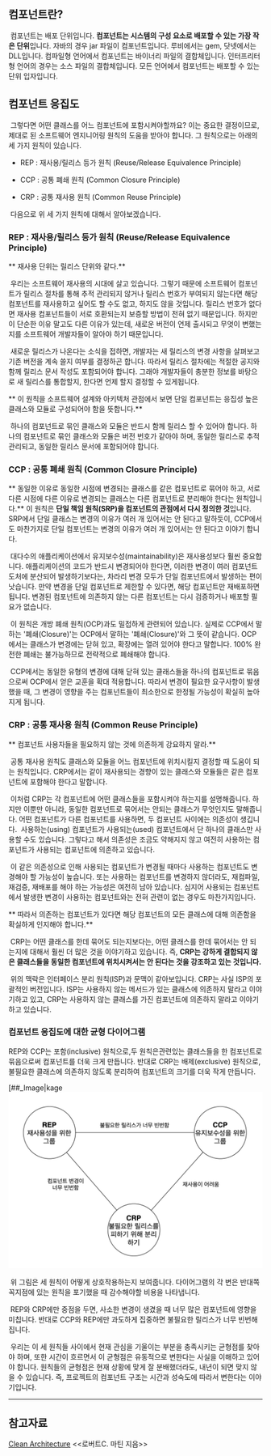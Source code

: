 ## 컴포넌트란?

 컴포넌트는 배포 단위입니다. **컴포넌트는 시스템의 구성 요소로 배포할 수 있는 가장 작은 단위**입니다. 자바의 경우 jar 파일이 컴포넌트입니다. 루비에서는 gem, 닷넷에서는 DLL입니다. 컴파일형 언어에서 컴포넌트는 바이너리 파일의 결합체입니다. 인터프리터형 언어의 경우는 소스 파일의 결합체입니다. 모든 언어에서 컴포넌트는 배포할 수 있는 단위 입자입니다.

## 컴포넌트 응집도

 그렇다면 어떤 클래스를 어느 컴포넌트에 포함시켜야할까요? 이는 중요한 결정이므로, 제대로 된 소프트웨어 엔지니어링 원칙의 도움을 받아야 합니다. 그 원칙으로는 아래의 세 가지 원칙이 있습니다.

-   REP : 재사용/릴리스 등가 원칙 (Reuse/Release Equivalence Principle)
    
-   CCP : 공통 폐쇄 원칙 (Common Closure Principle)
    
-   CRP : 공통 재사용 원칙 (Common Reuse Principle)
    

 다음으로 위 세 가지 원칙에 대해서 알아보겠습니다.

### REP : 재사용/릴리스 등가 원칙 (Reuse/Release Equivalence Principle)

** 재사용 단위는 릴리스 단위와 같다.**

 우리는 소프트웨어 재사용의 시대에 살고 있습니다. 그렇기 때문에 소프트웨어 컴포넌트가 릴리스 절차를 통해 추적 관리되지 않거나 릴리스 번호가 부여되지 않는다면 해당 컴포넌트를 재사용하고 싶어도 할 수도 없고, 하지도 않을 것입니다. 릴리스 번호가 없다면 재사용 컴포넌트들이 서로 호환되는지 보증할 방법이 전혀 없기 때문입니다. 하지만 이 단순한 이유 말고도 다른 이유가 있는데, 새로운 버전이 언제 출시되고 무엇이 변했는지를 소프트웨어 개발자들이 알아야 하기 때문입니다.

 새로운 릴리스가 나온다는 소식을 접하면, 개발자는 새 릴리스의 변경 사항을 살펴보고 기존 버전을 계속 쓸지 여부를 결정하곤 합니다. 따라서 릴리스 절차에는 적절한 공지와 함께 릴리스 문서 작성도 포함되어야 합니다. 그래야 개발자들이 충분한 정보를 바탕으로 새 릴리스를 통합할지, 한다면 언제 할지 결정할 수 있게됩니다.

** 이 원칙을 소프트웨어 설계와 아키텍처 관점에서 보면 단일 컴포넌트는 응집성 높은 클래스와 모듈로 구성되어야 함을 뜻합니다.**

 하나의 컴포넌트로 묶인 클래스와 모듈은 반드시 함께 릴리스 할 수 있어야 합니다. 하나의 컴포넌트로 묶인 클래스와 모듈은 버전 번호가 같아야 하며, 동일한 릴리스로 추적 관리되고, 동일한 릴리스 문서에 포함되어야 합니다.

### CCP : 공통 폐쇄 원칙 (Common Closure Principle)

** 동일한 이유로 동일한 시점에 변경되는 클래스를 같은 컴포넌트로 묶어야 하고, 서로 다른 시점에 다른 이유로 변경되는 클래스는 다른 컴포넌트로 분리해야 한다는 원칙입니다.** 이 원칙은 **단일 책임 원칙(SRP)을 컴포넌트의 관점에서 다시 정의한 것**입니다. SRP에서 단일 클래스는 변경의 이유가 여러 개 있어서는 안 된다고 말하듯이, CCP에서도 마찬가지로 단일 컴포넌트는 변경의 이유가 여러 개 있어서는 안 된다고 이야기 합니다.

 대다수의 애플리케이션에서 유지보수성(maintainability)은 재사용성보다 훨씬 중요합니다. 애플리케이션의 코드가 반드시 변경되어야 한다면, 이러한 변경이 여러 컴포넌트 도처에 분산되어 발생하기보다는, 차라리 변경 모두가 단일 컴포넌트에서 발생하는 편이 낫습니다. 만약 변경을 단일 컴포넌트로 제한할 수 있다면, 해당 컴포넌트만 재배포하면 됩니다. 변경된 컴포넌트에 의존하지 않는 다른 컴포넌트는 다시 검증하거나 배포할 필요가 없습니다.

 이 원칙은 개방 폐쇄 원칙(OCP)과도 밀접하게 관련되어 있습니다. 실제로 CCP에서 말하는 '폐쇄(Closure)'는 OCP에서 말하는 '폐쇄(Closure)'와 그 뜻이 같습니다. OCP에서는 클래스가 변경에는 닫혀 있고, 확장에는 열려 있어야 한다고 말합니다. 100% 완전한 폐쇄는 불가능하므로 전략적으로 폐쇄해야 합니다.

 CCP에서는 동일한 유형의 변경에 대해 닫혀 있는 클래스들을 하나의 컴포넌트로 묶음으로써 OCP에서 얻은 교훈을 확대 적용합니다. 따라서 변경이 필요한 요구사항이 발생했을 때, 그 변경이 영향을 주는 컴포넌트들이 최소한으로 한정될 가능성이 확실히 높아지게 됩니다.

### CRP : 공통 재사용 원칙 (Common Reuse Principle)

** 컴포넌트 사용자들을 필요하지 않는 것에 의존하게 강요하지 말라.**

 공통 재사용 원칙도 클래스와 모듈을 어느 컴포넌트에 위치시킬지 결정할 때 도움이 되는 원칙입니다. CRP에서는 같이 재사용되는 경향이 있는 클래스와 모듈들은 같은 컴포넌트에 포함해야 한다고 말합니다.

 이처럼 CRP는 각 컴포넌트에 어떤 클래스들을 포함시켜야 하는지를 설명해줍니다. 하지만 이뿐만 아니라, 동일한 컴포넌트로 묶어서는 안되는 클래스가 무엇인지도 말해줍니다. 어떤 컴포넌트가 다른 컴포넌트를 사용하면, 두 컴포넌트 사이에는 의존성이 생깁니다.  사용하는(using) 컴포넌트가 사용되는(used) 컴포넌트에서 단 하나의 클래스만 사용할 수도 있습니다. 그렇다고 해서 의존성은 조금도 약해지지 않고 여전히 사용하는 컴포넌트가 사용되는 컴포넌트에 의존하고 있습니다.

 이 같은 의존성으로 인해 사용되는 컴포넌트가 변경될 때마다 사용하는 컴포넌트도 변경해야 할 가능성이 높습니다. 또는 사용하는 컴포넌트를 변경하지 않더라도, 재컴파일, 재검증, 재배포를 해야 하는 가능성은 여전히 남아 있습니다. 심지어 사용되는 컴포넌트에서 발생한 변경이 사용하는 컴포넌트와는 전혀 관련이 없는 경우도 마찬가지입니다.

** 따라서 의존하는 컴포넌트가 있다면 해당 컴포넌트의 모든 클래스에 대해 의존함을 확실하게 인지해야 합니다.**

 CRP는 어떤 클래스를 한데 묶어도 되는지보다는, 어떤 클래스를 한데 묶어서는 안 되는지에 대해서 훨씬 더 많은 것을 이야기하고 있습니다. 즉, **CRP는 강하게 결합되지 않은 클래스들을 동일한 컴포넌트에 위치시켜서는 안 된다는 것을 강조하고 있는 것입니다.**

 위의 맥락은 인터페이스 분리 원칙(ISP)과 문맥이 같아보입니다. CRP는 사실 ISP의 포괄적인 버전입니다. ISP는 사용하지 않는 메서드가 있는 클래스에 의존하지 말라고 이야기하고 있고, CRP는 사용하지 않는 클래스를 가진 컴포넌트에 의존하지 말라고 이야기하고 있습니다.

### 컴포넌트 응집도에 대한 균형 다이어그램

REP와 CCP는 포함(inclusive) 원칙으로,두 원칙은관련있는 클래스들을 한 컴포넌트로 묶음으로써 컴포넌트를 더욱 크게 만듭니다. 반대로 CRP는 배제(exclusive) 원칙으로, 불필요한 클래스에 의존하지 않도록 분리하여 컴포넌트의 크기를 더욱 작게 만듭니다.

[##_Image|kage![Component Cohesion](./images/component_cohesion.png)

 위 그림은 세 원칙이 어떻게 상호작용하는지 보여줍니다. 다이어그램의 각 변은 반대쪽 꼭지점에 있는 원칙을 포기했을 때 감수해야할 비용을 나타냅니다.

 REP와 CRP에만 중점을 두면, 사소한 변경이 생겼을 때 너무 많은 컴포넌트에 영향을 미칩니다. 반대로 CCP와 REP에만 과도하게 집중하면 불필요한 릴리스가 너무 빈번해집니다.

 우리는 이 세 원칙들 사이에서 현재 관심을 기울이는 부분을 충족시키는 균형점를 찾아야 하며, 또한 시간이 흐르면서 이 균형점은 유동적으로 변한다는 사실을 이해하고 있어야 합니다. 원칙들의 균형점은 현재 상황에 맞게 잘 분배했더라도, 내년이 되면 맞지 않을 수 있습니다. 즉, 프로젝트의 컴포넌트 구조는 시간과 성숙도에 따라서 변한다는 이야기입니다.

---

## 참고자료

[Clean Architecture](http://www.kyobobook.co.kr/product/detailViewKor.laf?ejkGb=KOR&mallGb=KOR&barcode=9788966262472&orderClick=LAG&Kc=) <<로버트C. 마틴 지음>>